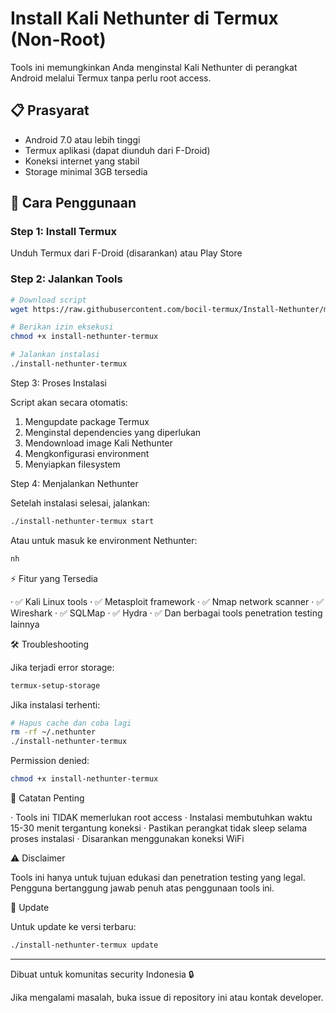 # Install Kali Nethunter di Termux (Non-Root)

Tools ini memungkinkan Anda menginstal Kali Nethunter di perangkat Android melalui Termux tanpa perlu root access.

## 📋 Prasyarat

- Android 7.0 atau lebih tinggi
- Termux aplikasi (dapat diunduh dari F-Droid)
- Koneksi internet yang stabil
- Storage minimal 3GB tersedia

## 🚀 Cara Penggunaan

### Step 1: Install Termux
Unduh Termux dari F-Droid (disarankan) atau Play Store

### Step 2: Jalankan Tools
```bash
# Download script
wget https://raw.githubusercontent.com/bocil-termux/Install-Nethunter/main/install-nethunter-termux

# Berikan izin eksekusi
chmod +x install-nethunter-termux

# Jalankan instalasi
./install-nethunter-termux
```

Step 3: Proses Instalasi

Script akan secara otomatis:

1. Mengupdate package Termux
2. Menginstal dependencies yang diperlukan
3. Mendownload image Kali Nethunter
4. Mengkonfigurasi environment
5. Menyiapkan filesystem

Step 4: Menjalankan Nethunter

Setelah instalasi selesai, jalankan:

```bash
./install-nethunter-termux start
```

Atau untuk masuk ke environment Nethunter:

```bash
nh
```

⚡ Fitur yang Tersedia

· ✅ Kali Linux tools
· ✅ Metasploit framework
· ✅ Nmap network scanner
· ✅ Wireshark
· ✅ SQLMap
· ✅ Hydra
· ✅ Dan berbagai tools penetration testing lainnya

🛠️ Troubleshooting

Jika terjadi error storage:

```bash
termux-setup-storage
```

Jika instalasi terhenti:

```bash
# Hapus cache dan coba lagi
rm -rf ~/.nethunter
./install-nethunter-termux
```

Permission denied:

```bash
chmod +x install-nethunter-termux
```

📝 Catatan Penting

· Tools ini TIDAK memerlukan root access
· Instalasi membutuhkan waktu 15-30 menit tergantung koneksi
· Pastikan perangkat tidak sleep selama proses instalasi
· Disarankan menggunakan koneksi WiFi

⚠️ Disclaimer

Tools ini hanya untuk tujuan edukasi dan penetration testing yang legal. Pengguna bertanggung jawab penuh atas penggunaan tools ini.

🔄 Update

Untuk update ke versi terbaru:

```bash
./install-nethunter-termux update
```

---

Dibuat untuk komunitas security Indonesia 🔒

Jika mengalami masalah, buka issue di repository ini atau kontak developer.
